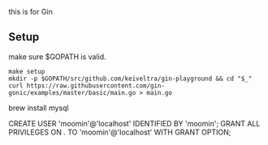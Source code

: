 this is for Gin

## Setup

make sure $GOPATH is valid.

```
make setup
mkdir -p $GOPATH/src/github.com/keiveltra/gin-playground && cd "$_"
curl https://raw.githubusercontent.com/gin-gonic/examples/master/basic/main.go > main.go
```

brew install mysql

CREATE USER 'moomin'@'localhost' IDENTIFIED BY 'moomin';
GRANT ALL PRIVILEGES ON *.* TO 'moomin'@'localhost' WITH GRANT OPTION;
